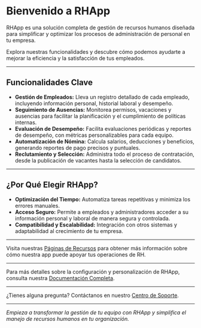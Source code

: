 # Bienvenido a RHApp

RHApp es una solución completa de gestión de recursos humanos diseñada para simplificar y optimizar los procesos de administración de personal en tu empresa.

Explora nuestras funcionalidades y descubre cómo podemos ayudarte a mejorar la eficiencia y la satisfacción de tus empleados.

---

## Funcionalidades Clave

- **Gestión de Empleados:** Lleva un registro detallado de cada empleado, incluyendo información personal, historial laboral y desempeño.
- **Seguimiento de Ausencias:** Monitorea permisos, vacaciones y ausencias para facilitar la planificación y el cumplimiento de políticas internas.
- **Evaluación de Desempeño:** Facilita evaluaciones periódicas y reportes de desempeño, con métricas personalizables para cada equipo.
- **Automatización de Nómina:** Calcula salarios, deducciones y beneficios, generando reportes de pago precisos y puntuales.
- **Reclutamiento y Selección:** Administra todo el proceso de contratación, desde la publicación de vacantes hasta la selección de candidatos.

---

## ¿Por Qué Elegir RHApp?

- **Optimización del Tiempo:** Automatiza tareas repetitivas y minimiza los errores manuales.
- **Acceso Seguro:** Permite a empleados y administradores acceder a su información personal y laboral de manera segura y controlada.
- **Compatibilidad y Escalabilidad:** Integración con otros sistemas y adaptabilidad al crecimiento de tu empresa.

---

Visita nuestras [Páginas de Recursos](https://rhapp.com/recursos) para obtener más información sobre cómo nuestra app puede apoyar tus operaciones de RH.

---

Para más detalles sobre la configuración y personalización de RHApp, consulta nuestra [Documentación Completa](https://rhapp.com/docs).

---

¿Tienes alguna pregunta? Contáctanos en nuestro [Centro de Soporte](/soporte).

---

_Empieza a transformar la gestión de tu equipo con RHApp y simplifica el manejo de recursos humanos en tu organización._

